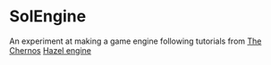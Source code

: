# SolEngine
An experiment at making a game engine following tutorials from [The Chernos](https://www.youtube.com/c/TheChernoProject) [Hazel engine](https://github.com/TheCherno/Hazel)
